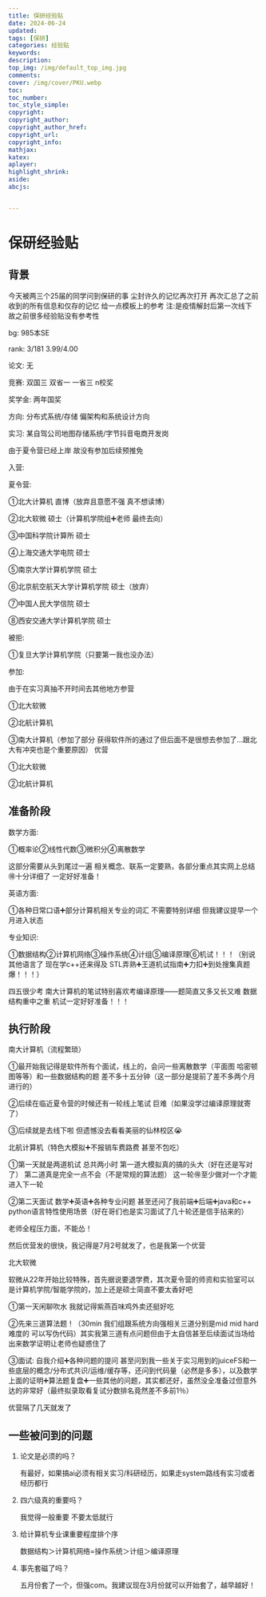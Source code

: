 ```yaml
---
title: 保研经验贴
date: 2024-06-24
updated:
tags: [保研]
categories: 经验贴
keywords:
description:
top_img: /img/default_top_img.jpg
comments:
cover: /img/cover/PKU.webp
toc:
toc_number:
toc_style_simple:
copyright:
copyright_author:
copyright_author_href:
copyright_url:
copyright_info:
mathjax:
katex:
aplayer:
highlight_shrink:
aside:
abcjs:


---
```


# 保研经验贴

## 背景

今天被两三个25届的同学问到保研的事 尘封许久的记忆再次打开 再次汇总了之前收到的所有信息和仅存的记忆 给一点模板上的参考
注:是疫情解封后第一次线下 故之前很多经验贴没有参考性

bg: 985本SE

rank: 3/181 3.99/4.00

论文: 无

竞赛: 双国三 双省一 一省三 n校奖

奖学金: 两年国奖

方向: 分布式系统/存储 偏架构和系统设计方向

实习: 某自驾公司地图存储系统/字节抖音电商开发岗

由于夏令营已经上岸 故没有参加后续预推免

入营:

夏令营:

①北大计算机 直博（放弃且意愿不强 真不想读博）

②北大软微 硕士（计算机学院组➕老师 最终去向）

③中国科学院计算所 硕士

④上海交通大学电院 硕士

⑤南京大学计算机学院 硕士

⑥北京航空航天大学计算机学院 硕士（放弃）

⑦中国人民大学信院 硕士

⑧西安交通大学计算机学院 硕士

被拒:

①复旦大学计算机学院（只要第一我也没办法）

参加:

由于在实习真抽不开时间去其他地方参营

①北大软微

②北航计算机

③南大计算机（参加了部分 获得软件所的通过了但后面不是很想去参加了...跟北大有冲突也是个重要原因）
优营

①北大软微

②北航计算机

## 准备阶段

数学方面:

①概率论②线性代数③微积分④离散数学

这部分需要从头到尾过一遍 相关概念、联系一定要熟，各部分重点其实网上总结🉐十分详细了 一定好好准备！

英语方面:

①各种日常口语➕部分计算机相关专业的词汇 不需要特别详细 但我建议提早一个月进入状态

专业知识:

①数据结构②计算机网络③操作系统④计组⑤编译原理⑥机试！！！（别说其他语言了 现在学c++还来得及 STL弄熟➕王道机试指南➕力扣➕到处搜集真题 爆！！！）

四五很少考 南大计算机的笔试特别喜欢考编译原理——题简直又多又长又难 数据结构重中之重 机试一定好好准备！！！

## 执行阶段

南大计算机（流程繁琐）

①最开始我记得是软件所有个面试，线上的，会问一些离散数学（平面图 哈密顿图等等）和一些数据结构的题 差不多十五分钟（这一部分是提前了差不多两个月进行的）

②后续在临近夏令营的时候还有一轮线上笔试 巨难（如果没学过编译原理就寄了）

③后续就是去线下啦 但遗憾没去看看美丽的仙林校区😭

北航计算机（特色大模拟➕不报销车费路费 甚至不包吃）

①第一天就是两道机试 总共两小时 第一道大模拟真的搞的头大（好在还是写对了） 第二道真是完全一点不会（不是常规的算法题） 这一轮🉐至少做对一个才能进入下一轮

②第二天面试 数学➕英语➕各种专业问题 甚至还问了我前端➕后端➕java和c++ python语言特性使用场景（好在哥们也是实习面试了几十轮还是信手拈来的）

老师全程压力面，不能怂！

然后优营发的很快，我记得是7月2号就发了，也是我第一个优营

北大软微

软微从22年开始比较特殊，首先据说要退学费，其次夏令营的师资和实验室可以是计算机学院/智能学院的，加上还是硕士简直不要太香好吧

①第一天闲聊吹水 我就记得紫燕百味鸡外卖还挺好吃

②先来三道算法题！（30min 我们组跟系统方向强相关三道分别是mid mid hard难度的 可以写伪代码）其实我第三道有点问题但由于太自信甚至后续面试当场给出来数学证明让老师也疑惑住了

③面试: 自我介绍➕各种问题的提问 甚至问到我一些关于实习用到的juiceFS和一些底层的概念/分布式共识/运维/缓存等，还问到代码量（必然是多多），以及数学上面的证明➕算法题复盘➕一些其他的问题，其实都还好，虽然没全准备过但意外达的非常好（最终拟录取看复试分数排名竟然差不多前1％）

优营隔了几天就发了 

## 一些被问到的问题

1. 论文是必须的吗？

   有最好，如果搞ai必须有相关实习/科研经历，如果走system路线有实习或者经历都行

2. 四六级真的重要吗？

   我觉得一般重要 不要太低就行

3. 给计算机专业课重要程度排个序

   数据结构＞计算机网络=操作系统＞计组＞编译原理

4. 事先套磁了吗？

   五月份套了一个，但强com。我建议现在3月份就可以开始套了，越早越好！